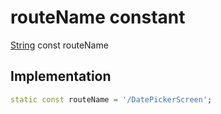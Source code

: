 


# routeName constant






[String](https://api.flutter.dev/flutter/dart-core/String-class.html) const routeName
  







## Implementation

```dart
static const routeName = '/DatePickerScreen';


```







